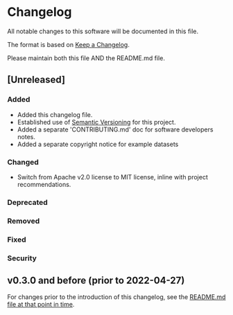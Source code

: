 # Changelog
All notable changes to this software will be documented in this file.

The format is based on [Keep a Changelog](https://keepachangelog.com/en/1.0.0/).

Please maintain both this file AND the README.md file.

## [Unreleased]

### Added
* Added this changelog file.
* Established use of [Semantic Versioning](https://semver.org/spec/v2.0.0.html) for this project.
* Added a separate 'CONTRIBUTING.md' doc for software developers notes.
* Added a separate copyright notice for example datasets

### Changed
* Switch from Apache v2.0 license to MIT license, inline with project recommendations.

### Deprecated
### Removed
### Fixed
### Security


## v0.3.0 and before (prior to 2022-04-27)

For changes prior to the introduction of this changelog, see the [README.md file at that point in time](https://github.com/Living-with-machines/alto2txt/blob/54dc404ab60943c38d2e4c27a4e080cc24d4e8da/README.md).
